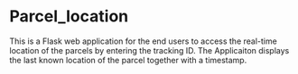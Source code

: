 # Parcel_location

This is a Flask web application for the end users to access the real-time location of the parcels by entering the tracking ID. The Applicaiton displays the last known location of the parcel together with a timestamp.
